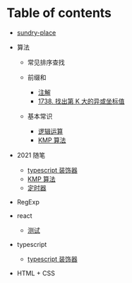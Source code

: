 # Table of contents

-   [sundry-place](README.md)

*   算法

    -   常见排序查找

    -   前缀和

        -   [注解](arithmetic/PrefixSum/note.md)
        -   [1738. 找出第 K 大的异或坐标值](arithmetic/PrefixSum/1738.md)

    -   基本常识

        -   [逻辑运算](arithmetic/base/logical_operation.md)
        -   [KMP 算法](2021/kmp.md)

*   2021 随笔

    -   [typescript 装饰器](2021/decorators.md)
    -   [KMP 算法](2021/kmp.md)
    -   [定时器](2021/Timers.md)

*   RegExp

*   react

    -   [测试](react/untitled-1ceshi.md)

*   typescript

    -   [typescript 装饰器](2021/decorators.md)

*   HTML + CSS
